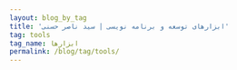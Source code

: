 ```yaml
---
layout: blog_by_tag
title: 'ابزارهای توسعه و برنامه نویسی | سید ناصر حسنی'
tag: tools
tag_name: ابزارها
permalink: /blog/tag/tools/
---
```

